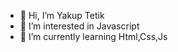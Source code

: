 - 👋 Hi, I’m Yakup Tetik
- 👀 I’m interested in Javascript
- 🌱 I’m currently learning Html,Css,Js


<!---
yakuptetik/yakuptetik is a ✨ special ✨ repository because its `README.md` (this file) appears on your GitHub profile.
You can click the Preview link to take a look at your changes.
--->
